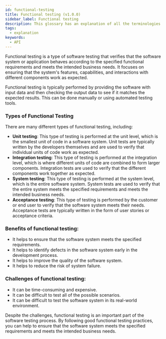 ```yaml
---
id: functional-testing
title: Functional testing (v1.0.0)
sidebar_label: Functional testing
description: This glossary has an explanation of all the terminologies that beginners find difficult to understand at first glance.
tags:
  - explanation
keywords:
  - API
---
```


Functional testing is a type of software testing that verifies that the software system or application behaves according to the specified functional requirements and meets the intended business needs. It focuses on ensuring that the system's features, capabilities, and interactions with different components work as expected.

Functional testing is typically performed by providing the software with input data and then checking the output data to see if it matches the expected results. This can be done manually or using automated testing tools.

### Types of Functional Testing

There are many different types of functional testing, including:

- **Unit testing**: This type of testing is performed at the unit level, which is the smallest unit of code in a software system. Unit tests are typically written by the developers themselves and are used to verify that individual units of code work as expected.
- **Integration testing**: This type of testing is performed at the integration level, which is where different units of code are combined to form larger components. Integration tests are used to verify that the different components work together as expected.
- **System testing**: This type of testing is performed at the system level, which is the entire software system. System tests are used to verify that the entire system meets the specified requirements and meets the intended business needs.
- **Acceptance testing**: This type of testing is performed by the customer or end user to verify that the software system meets their needs. Acceptance tests are typically written in the form of user stories or acceptance criteria.

### Benefits of functional testing:

- It helps to ensure that the software system meets the specified requirements.
- It helps to identify defects in the software system early in the development process.
- It helps to improve the quality of the software system.
- It helps to reduce the risk of system failure.

### Challenges of functional testing:

- It can be time-consuming and expensive.
- It can be difficult to test all of the possible scenarios.
- It can be difficult to test the software system in its real-world environment.

Despite the challenges, functional testing is an important part of the software testing process. By following good functional testing practices, you can help to ensure that the software system meets the specified requirements and meets the intended business needs.
